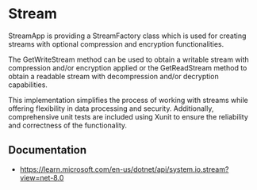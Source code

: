 # Stream

  StreamApp is providing a StreamFactory class which is used for creating streams with optional compression and encryption functionalities. 
  
  The GetWriteStream method can be used to obtain a writable stream with compression and/or encryption applied or the GetReadStream method to obtain a readable stream with decompression and/or decryption capabilities.
  
  This implementation simplifies the process of working with streams while offering flexibility in data processing and security. Additionally, comprehensive unit tests are included using Xunit to ensure the reliability and correctness of the functionality.

## Documentation
- https://learn.microsoft.com/en-us/dotnet/api/system.io.stream?view=net-8.0
